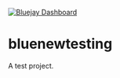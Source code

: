 [![Bluejay Dashboard](https://img.shields.io/badge/Bluejay-Dashboard_123-blue.svg)](http://dashboard.bluejay.governify.io/dashboard/script/dashboardLoader.js?dashboardURL=https://reporter.bluejay.governify.io/api/v4/dashboards/tpa-CS169L-23-GH-raffrearaUS_bluenewtesting/main)

# bluenewtesting

A test project.
